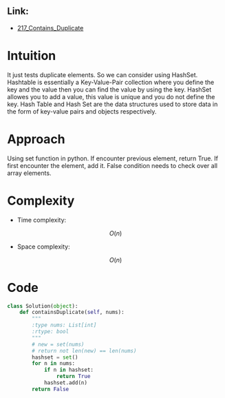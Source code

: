 ## Link:
- [217_Contains_Duplicate](https://leetcode.com/problems/contains-duplicate/description/)

# Intuition
<!-- Describe your first thoughts on how to solve this problem. -->
It just tests duplicate elements. So we can consider using HashSet.
Hashtable is essentially a Key-Value-Pair collection where you define the key and the value then you can find the value by using the key.
HashSet allowes you to add a value, this value is unique and you do not define the key.
Hash Table and Hash Set are the data structures used to store data in the form of key-value pairs and objects respectively. 

# Approach
<!-- Describe your approach to solving the problem. -->
Using set function in python. If encounter previous element, return True. If first encounter the element, add it. False condition needs to check over all array elements.

# Complexity
- Time complexity:
<!-- Add your time complexity here, e.g. $$O(n)$$ -->
$$O(n)$$ 
- Space complexity:
<!-- Add your space complexity here, e.g. $$O(n)$$ -->
$$O(n)$$ 
# Code
```python
class Solution(object):
    def containsDuplicate(self, nums):
        """
        :type nums: List[int]
        :rtype: bool
        """
        # new = set(nums)
        # return not len(new) == len(nums)
        hashset = set()
        for n in nums:
            if n in hashset:
                return True
            hashset.add(n)
        return False     
```
